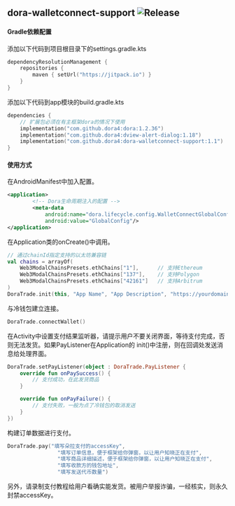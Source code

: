 dora-walletconnect-support
![Release](https://jitpack.io/v/dora4/dora-walletconnect-support.svg)
--------------------------------

#### Gradle依赖配置

添加以下代码到项目根目录下的settings.gradle.kts
```kotlin
dependencyResolutionManagement {
    repositories {
        maven { setUrl("https://jitpack.io") }
    }
}
```
添加以下代码到app模块的build.gradle.kts
```kotlin
dependencies {
    // 扩展包必须在有主框架dora的情况下使用
    implementation("com.github.dora4:dora:1.2.36")
    implementation("com.github.dora4:dview-alert-dialog:1.18")
    implementation("com.github.dora4:dora-walletconnect-support:1.1")
}
```

#### 使用方式

在AndroidManifest中加入配置。
```xml
<application>
        <!-- Dora生命周期注入的配置 -->
        <meta-data
            android:name="dora.lifecycle.config.WalletConnectGlobalConfig"
            android:value="GlobalConfig"/>
</application>
```
在Application类的onCreate()中调用。
```kotlin
// 通过chainId指定支持的以太坊兼容链
val chains = arrayOf(
    Web3ModalChainsPresets.ethChains["1"],      // 支持Ethereum
    Web3ModalChainsPresets.ethChains["137"],    // 支持Polygon
    Web3ModalChainsPresets.ethChains["42161"]   // 支持Arbitrum
)
DoraTrade.init(this, "App Name", "App Description", "https://yourdomain.com", chains)
```
与冷钱包建立连接。
```kotlin
DoraTrade.connectWallet()
```
在Activity中设置支付结果监听器，请提示用户不要关闭界面，等待支付完成，否则无法发货。如果PayListener在Application的
init()中注册，则在回调处发送消息给处理界面。
```kotlin
DoraTrade.setPayListener(object : DoraTrade.PayListener {
    override fun onPaySuccess() {
        // 支付成功，在此发货商品
    }

    override fun onPayFailure() {
        // 支付失败，一般为点了冷钱包的取消发送
    }
})
```
构建订单数据进行支付。
```kotlin
DoraTrade.pay("填写朵拉支付的accessKey",
                "填写订单信息，便于框架给你弹窗，以让用户知晓正在支付",
                "填写商品详细描述，便于框架给你弹窗，以让用户知晓正在支付",
                "填写收款方的钱包地址",
                "填写发送代币数量")
```
另外，请录制支付教程给用户看确实能发货。被用户举报诈骗，一经核实，则永久封禁accessKey。



